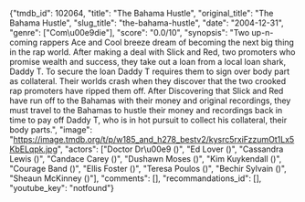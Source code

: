 {"tmdb_id": 102064, "title": "The Bahama Hustle", "original_title": "The Bahama Hustle", "slug_title": "the-bahama-hustle", "date": "2004-12-31", "genre": ["Com\u00e9die"], "score": "0.0/10", "synopsis": "Two up-n-coming rappers Ace and Cool breeze dream of becoming the next big thing in the rap world. After making a deal with Slick and Red, two promoters who promise wealth and success, they take out a loan from a local loan shark, Daddy T. To secure the loan Daddy T requires them to sign over body part as collateral. Their worlds crash when they discover that the two crooked rap promoters have ripped them off. After Discovering that Slick and Red have run off to the Bahamas with their money and original recordings, they must travel to the Bahamas to hustle their money and recordings back in time to pay off Daddy T, who is in hot pursuit to collect his collateral, their body parts.", "image": "https://image.tmdb.org/t/p/w185_and_h278_bestv2/kysrc5rxiFzzumOt1Lx5KbELqpk.jpg", "actors": ["Doctor Dr\u00e9 ()", "Ed Lover ()", "Cassandra Lewis ()", "Candace Carey ()", "Dushawn Moses ()", "Kim Kuykendall ()", "Courage Band ()", "Ellis Foster ()", "Teresa Poulos ()", "Bechir Sylvain ()", "Sheaun McKinney ()"], "comments": [], "recommandations_id": [], "youtube_key": "notfound"}